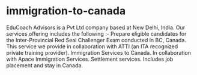 # immigration-to-canada
EduCoach Advisors is a Pvt Ltd company based at New Delhi, India. Our services offering includes the following :-   Prepare eligible candidates for the Inter-Provincial Red Seal Challenger Exam conducted in BC, Canada. This service we provide in collaboration with ATTI (an ITA recognized private training provider).  Immigration Services to Canada. In collaboration with Apace Immigration Services.  Settlement services. Includes job placement and stay in Canada.

